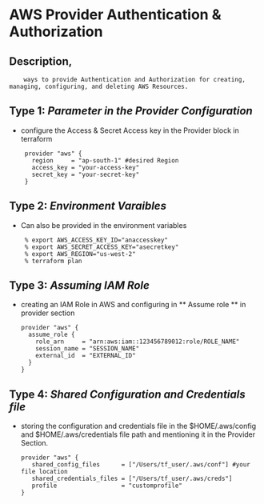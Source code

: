 # AWS Provider Authentication & Authorization 
 
## Description,
        ways to provide Authentication and Authorization for creating, managing, configuring, and deleting AWS Resources.


## Type 1: *Parameter in the Provider Configuration*

   * configure the Access & Secret Access key in the Provider block in terraform
     
          provider "aws" {
            region     = "ap-south-1" #desired Region
            access_key = "your-access-key" 
            secret_key = "your-secret-key"
          }

## Type 2: *Environment Varaibles*

   * Can also be provided in the environment variables

          % export AWS_ACCESS_KEY_ID="anaccesskey"
          % export AWS_SECRET_ACCESS_KEY="asecretkey"
          % export AWS_REGION="us-west-2"
          % terraform plan

## Type 3: *Assuming IAM Role*
  
   * creating an IAM Role in AWS and configuring in ** Assume role ** in provider section

         provider "aws" {
           assume_role {
             role_arn     = "arn:aws:iam::123456789012:role/ROLE_NAME"
             session_name = "SESSION_NAME"
             external_id  = "EXTERNAL_ID"
           }
         }

## Type 4: *Shared Configuration and Credentials file*

   * storing the configuration and credentials file in the $HOME/.aws/config and $HOME/.aws/credentials  file path and mentioning it in the Provider Section.

         provider "aws" {
            shared_config_files      = ["/Users/tf_user/.aws/conf"] #your file location
            shared_credentials_files = ["/Users/tf_user/.aws/creds"]
            profile                  = "customprofile"
         } 
